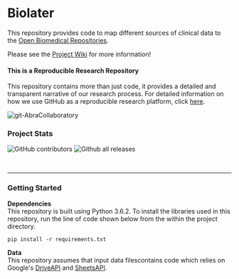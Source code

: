 # Biolater

This repository provides code to map different sources of clinical data to the [Open Biomedical Repositories](http://www.obofoundry.org/).

Please see the [Project Wiki](https://github.com/callahantiff/BioLater/wiki) for more information!


#### This is a Reproducible Research Repository
This repository contains more than just code, it provides a detailed and transparent narrative of our research process. For detailed information on how we use GitHub as a reproducible research platform, click [here](https://github.com/callahantiff/PheKnowVec/wiki/Using-GitHub-as-a-Reproducible-Research-Platform).

<img src="https://img.shields.io/badge/ReproducibleResearch-AbraCollaboratory-magenta.svg?style=flat-square" alt="git-AbraCollaboratory">

### Project Stats

![GitHub contributors](https://img.shields.io/github/contributors/callahantiff/Biolater.svg?color=yellow&style=flat-square) ![Github all releases](https://img.shields.io/github/downloads/callahantiff/Biolater/total.svg?color=dodgerblue&style=flat-square)

<br>

______
### Getting Started

**Dependencies**  
This repository is built using Python 3.6.2. To install the libraries used in this repository, run the line of code
shown below from the within the project directory.
```
pip install -r requirements.txt
```

**Data**  
This repository assumes that input data filescontains code which relies on Google's [DriveAPI](https://developers.google.com/drive/) and [SheetsAPI](https://developers.google.com/sheets/api/).
